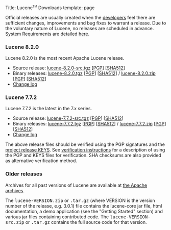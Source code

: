 Title: Lucene<span style="vertical-align: super; font-size: xx-small">TM</span> Downloads
template: page

Official releases are usually created when the [developers](../whoweare.html) feel there are
            sufficient changes, improvements and bug fixes to warrant a release.
            Due to the voluntary nature of Lucene, no releases are scheduled in advance. System Requirements are detailed
            [here](systemreqs.html).

### Lucene 8.2.0

Lucene 8.2.0 is the most recent Apache Lucene release.

 - Source release: [lucene-8.2.0-src.tgz](https://www.apache.org/dyn/closer.lua/lucene/java/8.2.0/lucene-8.2.0-src.tgz) [[PGP](https://www.apache.org/dist/lucene/java/8.2.0/lucene-8.2.0-src.tgz.asc)] [[SHA512](https://www.apache.org/dist/lucene/java/8.2.0/lucene-8.2.0-src.tgz.sha512)]
 - Binary releases:  [lucene-8.2.0.tgz](https://www.apache.org/dyn/closer.lua/lucene/java/8.2.0/lucene-8.2.0.tgz) [[PGP](https://www.apache.org/dist/lucene/java/8.2.0/lucene-8.2.0.tgz.asc)] [[SHA512](https://www.apache.org/dist/lucene/java/8.2.0/lucene-8.2.0.tgz.sha512)] / [lucene-8.2.0.zip](https://www.apache.org/dyn/closer.lua/lucene/java/8.2.0/lucene-8.2.0.zip) [[PGP](https://www.apache.org/dist/lucene/java/8.2.0/lucene-8.2.0.zip.asc)] [[SHA512](https://www.apache.org/dist/lucene/java/8.2.0/lucene-8.2.0.zip.sha512)]
 - [Change log](https://lucene.apache.org/core/8_2_0/changes/Changes.html)

### Lucene 7.7.2

Lucene 7.7.2 is the latest in the 7.x series.

 - Source release: [lucene-7.7.2-src.tgz](https://www.apache.org/dyn/closer.lua/lucene/java/7.7.2/lucene-7.7.2-src.tgz) [[PGP](https://www.apache.org/dist/lucene/java/7.7.2/lucene-7.7.2-src.tgz.asc)] [[SHA512](https://www.apache.org/dist/lucene/java/7.7.2/lucene-7.7.2-src.tgz.sha512)]
 - Binary releases:  [lucene-7.7.2.tgz](https://www.apache.org/dyn/closer.lua/lucene/java/7.7.2/lucene-7.7.2.tgz) [[PGP](https://www.apache.org/dist/lucene/java/7.7.2/lucene-7.7.2.tgz.asc)] [[SHA512](https://www.apache.org/dist/lucene/java/7.7.2/lucene-7.7.2.tgz.sha512)] / [lucene-7.7.2.zip](https://www.apache.org/dyn/closer.lua/lucene/java/7.7.2/lucene-7.7.2.zip) [[PGP](https://www.apache.org/dist/lucene/java/7.7.2/lucene-7.7.2.zip.asc)] [[SHA512](https://www.apache.org/dist/lucene/java/7.7.2/lucene-7.7.2.zip.sha512)]
 - [Change log](https://lucene.apache.org/core/7_7_2/changes/Changes.html)

The above release files should be verified using the PGP signatures and the
[project release KEYS](https://www.apache.org/dist/lucene/KEYS). See
[verification instructions](https://www.apache.org/dyn/closer.cgi#verify) for a
description of using the PGP and KEYS files for verification. SHA checksums
are also provided as alternative verification method.

### Older releases

Archives for all past versions of Lucene are available at [the Apache archives](https://archive.apache.org/dist/lucene/java/).

The <tt>lucene-VERSION.zip</tt> or <tt>.tar.gz</tt> (where VERSION is the version number of the release, e.g. 3.0.1) file contains the
            lucene-core jar file, html documentation, a demo application (see the "Getting Started" section)
            and various jar files containing contributed code.  The
            <tt>lucene-VERSION-src.zip</tt> or <tt>.tar.gz</tt> contains the full source
            code for that version.
